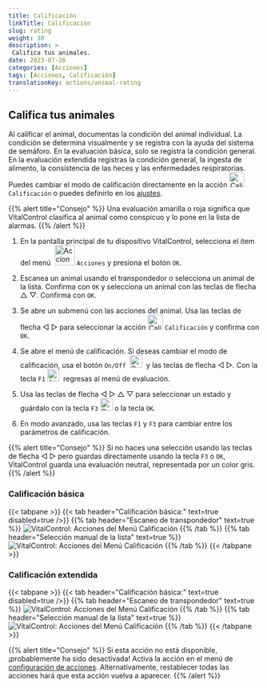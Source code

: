 ```yaml
---
title: Calificación
linkTitle: Calificación
slug: rating
weight: 30
description: >
 Califica tus animales.
date: 2023-07-26
categories: [Acciones]
tags: [Acciones, Calificación]
translationKey: actions/animal-rating
---
```


## Califica tus animales

Al calificar el animal, documentas la condición del animal individual. La condición se determina visualmente y se registra con la ayuda del sistema de semáforo. En la evaluación básica, solo se registra la condición general. En la evaluación extendida registras la condición general, la ingesta de alimento, la consistencia de las heces y las enfermedades respiratorias. Puedes cambiar el modo de calificación directamente en la acción <img src="/icons/actions/rating.svg" width="30" align="bottom" alt="Calificación" /> `Calificación` o puedes definirlo en los [ajustes](../../settings/data-acquisition/#mode-of-animal-rating).

{{% alert title="Consejo" %}}
Una evaluación amarilla o roja significa que VitalControl clasifica al animal como conspicuo y lo pone en la lista de alarmas.
{{% /alert %}}

1. En la pantalla principal de tu dispositivo VitalControl, selecciona el ítem del menú &nbsp;<img src="/icons/actions.svg" width="40" align="bottom" alt="Acciones" /> `Acciones` y presiona el botón `OK`.

2. Escanea un animal usando el transpondedor o selecciona un animal de la lista. Confirma con `OK` y selecciona un animal con las teclas de flecha △ ▽. Confirma con `OK`.

3. Se abre un submenú con las acciones del animal. Usa las teclas de flecha ◁ ▷ para seleccionar la acción <img src="/icons/actions/rating.svg" width="30" align="bottom" alt="Calificación" /> `Calificación` y confirma con `OK`.

4. Se abre el menú de calificación. Si deseas cambiar el modo de calificación, usa el botón `On/Off` &nbsp;<img src="/icons/gear.svg" width="25" align="bottom" alt="Cadena de acciones" />&nbsp; y las teclas de flecha ◁ ▷. Con la tecla `F1` <img src="/icons/footer/exit.svg" width="24" align="bottom" alt="Atrás" />&nbsp; regresas al menú de evaluación.

5. Usa las teclas de flecha ◁ ▷ △ ▽ para seleccionar un estado y guárdalo con la tecla `F3` <img src="/icons/footer/save.svg" width="25" align="bottom" alt="Guardar" /> o la tecla `OK`.

6. En modo avanzado, usa las teclas `F1` y `F3` para cambiar entre los parámetros de calificación.

{{% alert title="Consejo" %}}
Si no haces una selección usando las teclas de flecha ◁ ▷ pero guardas directamente usando la tecla `F3` o `OK`, VitalControl guarda una evaluación neutral, representada por un color gris.
{{% /alert %}}

### Calificación básica

{{< tabpane >}}
{{< tab header="Calificación básica:" text=true disabled=true />}}
{{% tab header="Escaneo de transpondedor" text=true %}}
![VitalControl: Acciones del Menú Calificación](../images/basicrating-scan.png "Calificación básica")
{{% /tab %}}
{{% tab header="Selección manual de la lista" text=true %}}
![VitalControl: Acciones del Menú Calificación](../images/basicrating.png "Calificación básica")
{{% /tab %}}
{{< /tabpane >}}

### Calificación extendida

{{< tabpane >}}
{{< tab header="Calificación básica:" text=true disabled=true />}}
{{% tab header="Escaneo de transpondedor" text=true %}}
![VitalControl: Acciones del Menú Calificación](../images/extendedrating-scan.png "Calificación extendida")
{{% /tab %}}
{{% tab header="Selección manual de la lista" text=true %}}
![VitalControl: Acciones del Menú Calificación](../images/extendedrating.png "Calificación extendida")
{{% /tab %}}
{{< /tabpane >}}

{{% alert title="Consejo" %}}
Si esta acción no está disponible, ¡probablemente ha sido desactivada! Activa la acción en el menú de [configuración de acciones](../settings/). Alternativamente, restablecer todas las acciones hará que esta acción vuelva a aparecer.
{{% /alert %}}
